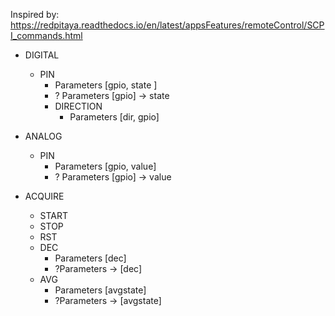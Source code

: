 Inspired by: https://redpitaya.readthedocs.io/en/latest/appsFeatures/remoteControl/SCPI_commands.html

* DIGITAL

  * PIN
    * Parameters [gpio, state ]
    * ? Parameters [gpio] -> state
    * DIRECTION
      * Parameters [dir, gpio]

* ANALOG

  * PIN
    * Parameters [gpio, value]
    * ? Parameters [gpio] -> value

* ACQUIRE

  * START
  * STOP
  * RST
  * DEC
    * Parameters [dec]
    * ?Parameters -> [dec]
  * AVG
    * Parameters [avgstate]
    * ?Parameters -> [avgstate]

  

